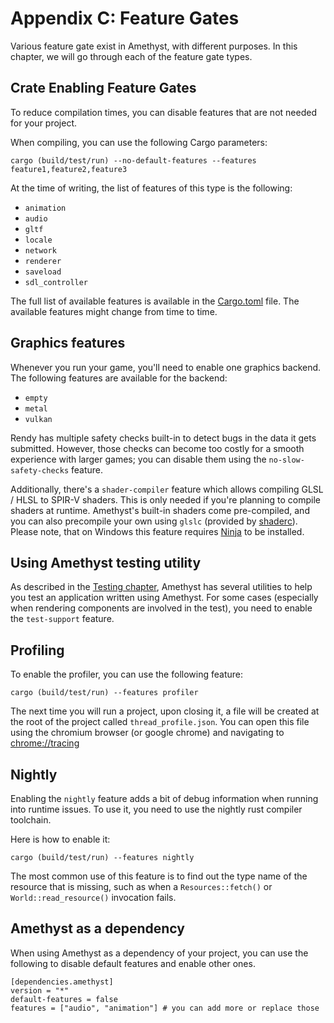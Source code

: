# Appendix C: Feature Gates

Various feature gate exist in Amethyst, with different purposes.
In this chapter, we will go through each of the feature gate types.

## Crate Enabling Feature Gates

To reduce compilation times, you can disable features that are not needed for your project.

When compiling, you can use the following Cargo parameters:

```ignore
cargo (build/test/run) --no-default-features --features feature1,feature2,feature3
```

At the time of writing, the list of features of this type is the following:

* `animation`
* `audio`
* `gltf`
* `locale`
* `network`
* `renderer`
* `saveload`
* `sdl_controller`

The full list of available features is available in the [Cargo.toml](https://github.com/amethyst/amethyst/blob/master/Cargo.toml) file.
The available features might change from time to time.

## Graphics features

Whenever you run your game, you'll need to enable one graphics backend. The following features are
available for the backend:

* `empty`
* `metal`
* `vulkan`

Rendy has multiple safety checks built-in to detect bugs in the data it gets submitted. However,
those checks can become too costly for a smooth experience with larger games; you can disable
them using the `no-slow-safety-checks` feature.

Additionally, there's a `shader-compiler` feature which allows compiling GLSL / HLSL to SPIR-V
shaders. This is only needed if you're planning to compile shaders at runtime. Amethyst's 
built-in shaders come pre-compiled, and you can also precompile your own using `glslc` (provided 
by [shaderc]). Please note, that on Windows this feature requires [Ninja] to be installed.

[shaderc]: https://github.com/google/shaderc
[Ninja]: https://ninja-build.org/

## Using Amethyst testing utility

As described in the [Testing chapter](../testing.html), Amethyst has several utilities to help you
test an application written using Amethyst. For some cases (especially when rendering components 
are involved in the test), you need to enable the `test-support` feature.

## Profiling

To enable the profiler, you can use the following feature:

```ignore
cargo (build/test/run) --features profiler
```

The next time you will run a project, upon closing it, a file will be created at the root of the project called `thread_profile.json`.
You can open this file using the chromium browser (or google chrome) and navigating to [chrome://tracing](chrome://tracing)

## Nightly

Enabling the `nightly` feature adds a bit of debug information when running into runtime issues. To
use it, you need to use the nightly rust compiler toolchain.

Here is how to enable it:

```ignore
cargo (build/test/run) --features nightly
```

The most common use of this feature is to find out the type name of the resource that is missing, such as when a `Resources::fetch()` or `World::read_resource()` invocation fails.

## Amethyst as a dependency

When using Amethyst as a dependency of your project, you can use the following to disable default features and enable other ones.

```ignore
[dependencies.amethyst]
version = "*"
default-features = false 
features = ["audio", "animation"] # you can add more or replace those
```
